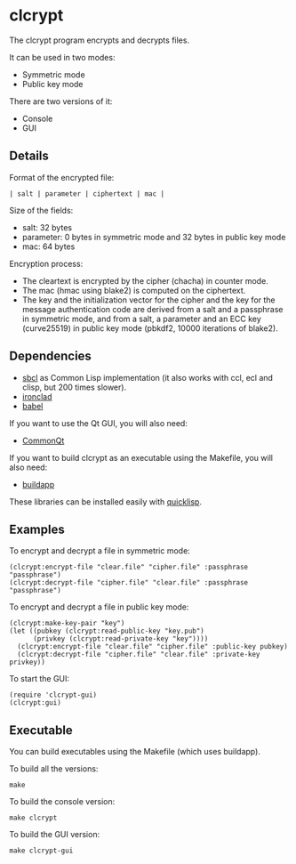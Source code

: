 # clcrypt

The clcrypt program encrypts and decrypts files.

It can be used in two modes:

* Symmetric mode
* Public key mode

There are two versions of it:

* Console
* GUI

## Details

Format of the encrypted file:

    | salt | parameter | ciphertext | mac |

Size of the fields:
* salt: 32 bytes
* parameter: 0 bytes in symmetric mode and 32 bytes in public key mode
* mac: 64 bytes

Encryption process:
* The cleartext is encrypted by the cipher (chacha) in counter mode.
* The mac (hmac using blake2) is computed on the ciphertext.
* The key and the initialization vector for the cipher and the key for the
message authentication code are derived from a salt and a passphrase in
symmetric mode, and from a salt, a parameter and an ECC key (curve25519) in
public key mode (pbkdf2, 10000 iterations of blake2).


## Dependencies

* [sbcl](http://www.sbcl.org/) as Common Lisp implementation (it also works
with ccl, ecl and clisp, but 200 times slower).
* [ironclad](http://cliki.net/Ironclad)
* [babel](http://www.cliki.net/Babel)

If you want to use the Qt GUI, you will also need:

* [CommonQt](http://common-lisp.net/project/commonqt)

If you want to build clcrypt as an executable using the Makefile, you will
also need:

* [buildapp](http://www.cliki.net/Buildapp)

These libraries can be installed easily with [quicklisp](http://www.quicklisp.org).

## Examples

To encrypt and decrypt a file in symmetric mode:

    (clcrypt:encrypt-file "clear.file" "cipher.file" :passphrase "passphrase")
    (clcrypt:decrypt-file "cipher.file" "clear.file" :passphrase "passphrase")

To encrypt and decrypt a file in public key mode:

    (clcrypt:make-key-pair "key")
    (let ((pubkey (clcrypt:read-public-key "key.pub")
          (privkey (clcrypt:read-private-key "key"))))
      (clcrypt:encrypt-file "clear.file" "cipher.file" :public-key pubkey)
      (clcrypt:decrypt-file "cipher.file" "clear.file" :private-key privkey))

To start the GUI:

    (require 'clcrypt-gui)
    (clcrypt:gui)

## Executable

You can build executables using the Makefile (which uses buildapp).

To build all the versions:

    make

To build the console version:

    make clcrypt

To build the GUI version:

    make clcrypt-gui
